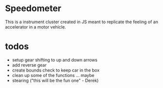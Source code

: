 # Speedometer

This is a instrument cluster created in JS meant to replicate the feeling of an accelerator in a motor vehicle.

# todos
- setup gear shifting to up and down arrows
- add reverse gear
- create bounds check to keep car in the box
- clean up some of the functions ... maybe
- stearing ("this will be the fun one" - Derek)